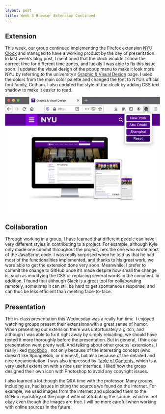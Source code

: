 ```yaml
---
layout: post
title: Week 3 Browser Extension Continued
---
```



## Extension
This week, our group continued implementing the Firefox extension [NYU Clock](https://github.com/nyu-ossd-s20/nyu-clock) and managed to have a working product by the day of presentation. In last week’s blog post, I mentioned that the clock wouldn’t show the correct time for different time zones, and luckily I was able to fix this issue soon. I updated the visual design of the popup menu to make it look more NYU by referring to the university’s [Graphic & Visual Design](https://www.nyu.edu/employees/resources-and-services/media-and-communications/styleguide/website/graphic-visual-design.html) page. I used the colors from the main color palette and changed the font to NYU’s official font family, Gotham. I also updated the style of the clock by adding CSS text shadow to make it easier to read. 

![popup](../images/popup.png)


## Collaboration
Through working in a group, I have learned that different people can have very different styles in contributing to a project. For example, although Kyle only made one commit throughout the project, he’s the one who wrote most of the JavaScript code. I was really surprised when he told us that he had most of the functionalities implemented, and thanks to his great work, we were able to get the extension done very soon. Meanwhile, I prefer to commit the change to GitHub once it’s made despite how small the change is, such as modifying the CSS or replacing several words in the comment. In addition, I found that although Slack is a great tool for collaborating remotely, sometimes it can still be hard to get spontaneous response, and can thus be less efficient than meeting face-to-face. 

## Presentation
The in-class presentation this Wednesday was a really fun time. I enjoyed watching groups present their extensions with a great sense of humor. When presenting our extension there was unfortunately a glitch, and although I was able to fix it right away by simply reloading, we should have tested it more thoroughly before the presentation. But in general, I think our presentation went pretty well. And talking about other groups’ extensions, I really liked [mockbob](https://github.com/nyu-ossd-s20/mockbob) , not only because of the interesting concept (who doesn’t like SpongeBob, or memes!), but also because of the detailed and nice documentation. I was also impressed by [Table of Contents](https://github.com/nyu-ossd-s20/table_of_contents), which is a very useful extension with a nice user interface. I liked how the group designed their own icon with Photoshop to avoid any copyright issues.

I also learned a lot though the Q&A time with the professor. Many groups, including us, had issues in citing the sources we found on the Internet. For example, we used images from the Internet and uploaded them to the GitHub repository of the project without attributing the source, which is not okay even though the images are free. I will be more careful when working with online sources in the future. 
